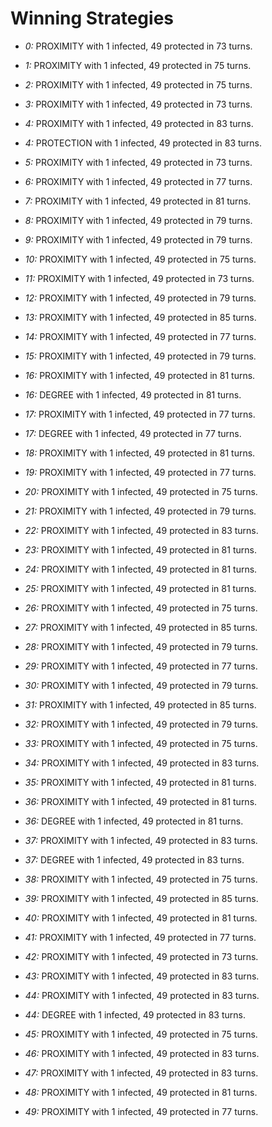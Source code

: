 # Winning Strategies

* _0:_ PROXIMITY with 1 infected, 49 protected in 73 turns.


* _1:_ PROXIMITY with 1 infected, 49 protected in 75 turns.


* _2:_ PROXIMITY with 1 infected, 49 protected in 75 turns.


* _3:_ PROXIMITY with 1 infected, 49 protected in 73 turns.


* _4:_ PROXIMITY with 1 infected, 49 protected in 83 turns.


* _4:_ PROTECTION with 1 infected, 49 protected in 83 turns.


* _5:_ PROXIMITY with 1 infected, 49 protected in 73 turns.


* _6:_ PROXIMITY with 1 infected, 49 protected in 77 turns.


* _7:_ PROXIMITY with 1 infected, 49 protected in 81 turns.


* _8:_ PROXIMITY with 1 infected, 49 protected in 79 turns.


* _9:_ PROXIMITY with 1 infected, 49 protected in 79 turns.


* _10:_ PROXIMITY with 1 infected, 49 protected in 75 turns.


* _11:_ PROXIMITY with 1 infected, 49 protected in 73 turns.


* _12:_ PROXIMITY with 1 infected, 49 protected in 79 turns.


* _13:_ PROXIMITY with 1 infected, 49 protected in 85 turns.


* _14:_ PROXIMITY with 1 infected, 49 protected in 77 turns.


* _15:_ PROXIMITY with 1 infected, 49 protected in 79 turns.


* _16:_ PROXIMITY with 1 infected, 49 protected in 81 turns.


* _16:_ DEGREE with 1 infected, 49 protected in 81 turns.


* _17:_ PROXIMITY with 1 infected, 49 protected in 77 turns.


* _17:_ DEGREE with 1 infected, 49 protected in 77 turns.


* _18:_ PROXIMITY with 1 infected, 49 protected in 81 turns.


* _19:_ PROXIMITY with 1 infected, 49 protected in 77 turns.


* _20:_ PROXIMITY with 1 infected, 49 protected in 75 turns.


* _21:_ PROXIMITY with 1 infected, 49 protected in 79 turns.


* _22:_ PROXIMITY with 1 infected, 49 protected in 83 turns.


* _23:_ PROXIMITY with 1 infected, 49 protected in 81 turns.


* _24:_ PROXIMITY with 1 infected, 49 protected in 81 turns.


* _25:_ PROXIMITY with 1 infected, 49 protected in 81 turns.


* _26:_ PROXIMITY with 1 infected, 49 protected in 75 turns.


* _27:_ PROXIMITY with 1 infected, 49 protected in 85 turns.


* _28:_ PROXIMITY with 1 infected, 49 protected in 79 turns.


* _29:_ PROXIMITY with 1 infected, 49 protected in 77 turns.


* _30:_ PROXIMITY with 1 infected, 49 protected in 79 turns.


* _31:_ PROXIMITY with 1 infected, 49 protected in 85 turns.


* _32:_ PROXIMITY with 1 infected, 49 protected in 79 turns.


* _33:_ PROXIMITY with 1 infected, 49 protected in 75 turns.


* _34:_ PROXIMITY with 1 infected, 49 protected in 83 turns.


* _35:_ PROXIMITY with 1 infected, 49 protected in 81 turns.


* _36:_ PROXIMITY with 1 infected, 49 protected in 81 turns.


* _36:_ DEGREE with 1 infected, 49 protected in 81 turns.


* _37:_ PROXIMITY with 1 infected, 49 protected in 83 turns.


* _37:_ DEGREE with 1 infected, 49 protected in 83 turns.


* _38:_ PROXIMITY with 1 infected, 49 protected in 75 turns.


* _39:_ PROXIMITY with 1 infected, 49 protected in 85 turns.


* _40:_ PROXIMITY with 1 infected, 49 protected in 81 turns.


* _41:_ PROXIMITY with 1 infected, 49 protected in 77 turns.


* _42:_ PROXIMITY with 1 infected, 49 protected in 73 turns.


* _43:_ PROXIMITY with 1 infected, 49 protected in 83 turns.


* _44:_ PROXIMITY with 1 infected, 49 protected in 83 turns.


* _44:_ DEGREE with 1 infected, 49 protected in 83 turns.


* _45:_ PROXIMITY with 1 infected, 49 protected in 75 turns.


* _46:_ PROXIMITY with 1 infected, 49 protected in 83 turns.


* _47:_ PROXIMITY with 1 infected, 49 protected in 83 turns.


* _48:_ PROXIMITY with 1 infected, 49 protected in 81 turns.


* _49:_ PROXIMITY with 1 infected, 49 protected in 77 turns.


